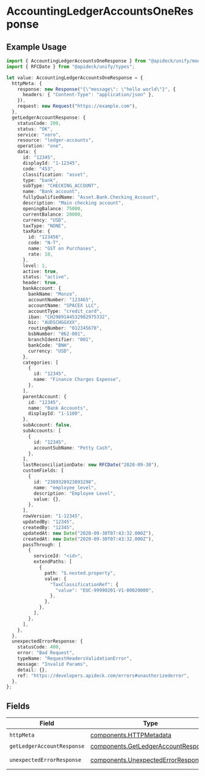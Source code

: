 # AccountingLedgerAccountsOneResponse

## Example Usage

```typescript
import { AccountingLedgerAccountsOneResponse } from "@apideck/unify/models/operations";
import { RFCDate } from "@apideck/unify/types";

let value: AccountingLedgerAccountsOneResponse = {
  httpMeta: {
    response: new Response("{\"message\": \"hello world\"}", {
      headers: { "Content-Type": "application/json" },
    }),
    request: new Request("https://example.com"),
  },
  getLedgerAccountResponse: {
    statusCode: 200,
    status: "OK",
    service: "xero",
    resource: "ledger-accounts",
    operation: "one",
    data: {
      id: "12345",
      displayId: "1-12345",
      code: "453",
      classification: "asset",
      type: "bank",
      subType: "CHECKING_ACCOUNT",
      name: "Bank account",
      fullyQualifiedName: "Asset.Bank.Checking_Account",
      description: "Main checking account",
      openingBalance: 75000,
      currentBalance: 20000,
      currency: "USD",
      taxType: "NONE",
      taxRate: {
        id: "123456",
        code: "N-T",
        name: "GST on Purchases",
        rate: 10,
      },
      level: 1,
      active: true,
      status: "active",
      header: true,
      bankAccount: {
        bankName: "Monzo",
        accountNumber: "123465",
        accountName: "SPACEX LLC",
        accountType: "credit_card",
        iban: "CH2989144532982975332",
        bic: "AUDSCHGGXXX",
        routingNumber: "012345678",
        bsbNumber: "062-001",
        branchIdentifier: "001",
        bankCode: "BNH",
        currency: "USD",
      },
      categories: [
        {
          id: "12345",
          name: "Finance Charges Expense",
        },
      ],
      parentAccount: {
        id: "12345",
        name: "Bank Accounts",
        displayId: "1-1100",
      },
      subAccount: false,
      subAccounts: [
        {
          id: "12345",
          accountSubName: "Petty Cash",
        },
      ],
      lastReconciliationDate: new RFCDate("2020-09-30"),
      customFields: [
        {
          id: "2389328923893298",
          name: "employee_level",
          description: "Employee Level",
          value: {},
        },
      ],
      rowVersion: "1-12345",
      updatedBy: "12345",
      createdBy: "12345",
      updatedAt: new Date("2020-09-30T07:43:32.000Z"),
      createdAt: new Date("2020-09-30T07:43:32.000Z"),
      passThrough: [
        {
          serviceId: "<id>",
          extendPaths: [
            {
              path: "$.nested.property",
              value: {
                "TaxClassificationRef": {
                  "value": "EUC-99990201-V1-00020000",
                },
              },
            },
          ],
        },
      ],
    },
  },
  unexpectedErrorResponse: {
    statusCode: 400,
    error: "Bad Request",
    typeName: "RequestHeadersValidationError",
    message: "Invalid Params",
    detail: {},
    ref: "https://developers.apideck.com/errors#unauthorizederror",
  },
};
```

## Fields

| Field                                                                                      | Type                                                                                       | Required                                                                                   | Description                                                                                |
| ------------------------------------------------------------------------------------------ | ------------------------------------------------------------------------------------------ | ------------------------------------------------------------------------------------------ | ------------------------------------------------------------------------------------------ |
| `httpMeta`                                                                                 | [components.HTTPMetadata](../../models/components/httpmetadata.md)                         | :heavy_check_mark:                                                                         | N/A                                                                                        |
| `getLedgerAccountResponse`                                                                 | [components.GetLedgerAccountResponse](../../models/components/getledgeraccountresponse.md) | :heavy_minus_sign:                                                                         | LedgerAccount                                                                              |
| `unexpectedErrorResponse`                                                                  | [components.UnexpectedErrorResponse](../../models/components/unexpectederrorresponse.md)   | :heavy_minus_sign:                                                                         | Unexpected error                                                                           |